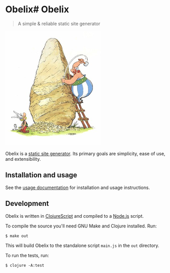 # Obelix# Obelix
> A simple & reliable static site generator

![obelix the gaul](docs-src/images/obelix.jpg)

Obelix is a [static site generator](https://www.netlify.com/blog/2020/04/14/what-is-a-static-site-generator-and-3-ways-to-find-the-best-one/). Its primary goals are simplicity, ease of use, and extensibility.

## Installation and usage
See the [usage documentation](https://obelix-site-builder.github.io/obelix) for installation and usage instructions.

## Development
Obelix is written in [ClojureScript](https://clojurescript.org/) and compiled to a [Node.js](https://nodejs.org/en/) script.

To compile the source you'll need GNU Make and Clojure installed. Run:
```
$ make out
```

This will build Obelix to the standalone script `main.js` in the `out` directory.

To run the tests, run:
```
$ clojure -A:test
```
